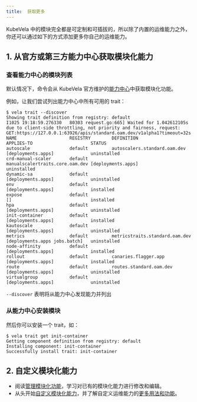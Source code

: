 ```yaml
---
title:  获取更多
---
```


KubeVela 中的模块完全都是可定制和可插拔的，所以除了内置的运维能力之外，你还可以通过如下的方式添加更多你自己的运维能力。

## 1. 从官方或第三方能力中心获取模块化能力

### 查看能力中心的模块列表

默认情况下，命令会从 KubeVela 官方维护的[能力中心](https://registry.kubevela.net)中获取模块化功能。

例如，让我们尝试列出能力中心中所有可用的 trait：

```shell
$ vela trait --discover
Showing trait definition from registry: default
I1025 19:18:59.276330   80303 request.go:665] Waited for 1.042612105s due to client-side throttling, not priority and fairness, request: GET:https://127.0.0.1:63926/apis/standard.oam.dev/v1alpha1?timeout=32s
NAME                    REGISTRY        DEFINITION                      APPLIES-TO                      STATUS
autoscale               default         autoscalers.standard.oam.dev    [deployments.apps]              uninstalled
crd-manual-scaler       default         manualscalertraits.core.oam.dev [deployments.apps]              uninstalled
dynamic-sa              default                                         [deployments.apps]              uninstalled
env                     default                                         [deployments.apps]              installed
expose                  default                                         []                              installed
hpa                     default                                         [deployments.apps]              uninstalled
init-container          default                                         [deployments.apps]              installed
kautoscale              default                                         [deployments.apps]              uninstalled
metrics                 default         metricstraits.standard.oam.dev  [deployments.apps jobs.batch]   uninstalled
node-affinity           default                                         [deployments.apps]              installed
rollout                 default         canaries.flagger.app            [deployments.apps]              installed
route                   default         routes.standard.oam.dev         [deployments.apps]              uninstalled
virtualgroup            default                                         [deployments.apps]              uninstalled
```

`--discover` 表明将从能力中心发现能力并列出

### 从能力中心安装模块

然后你可以安装一个 trait，如：

```shell
$ vela trait get init-container
Getting component definition from registry: default
Installing component: init-container
Successfully install trait: init-container
```

## 2. 自定义模块化能力

* 阅读[管理模块化功能](../../platform-engineers/cue/definition-edit)，学习对已有的模块化能力进行修改和编辑。
* 从头开始[自定义模块化能力](../../platform-engineers/cue/advanced)，并了解自定义运维能力的[更多用法和功能](../../platform-engineers/traits/customize-trait)。